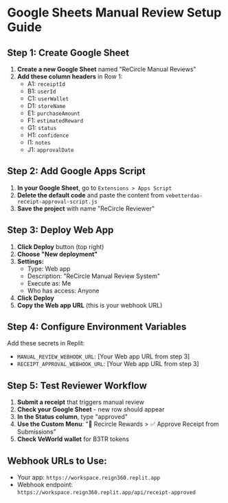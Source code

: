 # Google Sheets Manual Review Setup Guide

## Step 1: Create Google Sheet

1. **Create a new Google Sheet** named "ReCircle Manual Reviews"
2. **Add these column headers** in Row 1:
   - A1: `receiptId`
   - B1: `userId` 
   - C1: `userWallet`
   - D1: `storeName`
   - E1: `purchaseAmount`
   - F1: `estimatedReward`
   - G1: `status`
   - H1: `confidence`
   - I1: `notes`
   - J1: `approvalDate`

## Step 2: Add Google Apps Script

1. **In your Google Sheet**, go to `Extensions > Apps Script`
2. **Delete the default code** and paste the content from `vebetterdao-receipt-approval-script.js`
3. **Save the project** with name "ReCircle Reviewer"

## Step 3: Deploy Web App

1. **Click Deploy** button (top right)
2. **Choose "New deployment"**
3. **Settings:**
   - Type: Web app
   - Description: "ReCircle Manual Review System"
   - Execute as: Me
   - Who has access: Anyone
4. **Click Deploy**
5. **Copy the Web app URL** (this is your webhook URL)

## Step 4: Configure Environment Variables

Add these secrets in Replit:
- `MANUAL_REVIEW_WEBHOOK_URL`: [Your Web app URL from step 3]
- `RECEIPT_APPROVAL_WEBHOOK_URL`: [Your Web app URL from step 3]

## Step 5: Test Reviewer Workflow

1. **Submit a receipt** that triggers manual review
2. **Check your Google Sheet** - new row should appear
3. **In the Status column**, type "approved"
4. **Use the Custom Menu**: "🔄 Recircle Rewards > ✅ Approve Receipt from Submissions"
5. **Check VeWorld wallet** for B3TR tokens

## Webhook URLs to Use:
- Your app: `https://workspace.reign360.replit.app`
- Webhook endpoint: `https://workspace.reign360.replit.app/api/receipt-approved`